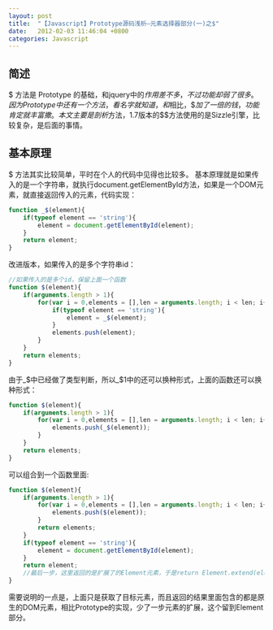 ```yaml
---
layout: post
title:  "【Javascript】Prototype源码浅析—元素选择器部分(一)之$"
date:   2012-02-03 11:46:04 +0800
categories: Javascript
---
```


## 简述　　

$ 方法是 Prototype 的基础，和jquery中的$作用差不多，不过功能却弱了很多。
因为Prototype中还有一个$$方法，看名字就知道，和$相比，$$加了一倍的钱，功能肯定就丰富撒。本文主要是剖析$方法，1.7版本的$$方法使用的是Sizzle引擎，比较复杂，是后面的事情。

## 基本原理

$ 方法其实比较简单，平时在个人的代码中见得也比较多。
基本原理就是如果传入的是一个字符串，就执行document.getElementById方法，如果是一个DOM元素，就直接返回传入的元素，代码实现：

```javascript
function _$(element){
    if(typeof element == 'string'){
        element = document.getElementById(element);
    }
    return element;
}
```
改进版本，如果传入的是多个字符串id：

```javascript
//如果传入的是多个id，保留上面一个函数
function $(element){
    if(arguments.length > 1){
        for(var i = 0,elements = [],len = arguments.length; i < len; i++){
            if(typeof element == 'string'){
                element = _$(element);
            }
            elements.push(element);
        }
    }
    return elements;
}
```
由于_$中已经做了类型判断，所以_$1中的还可以换种形式，上面的函数还可以换种形式：

```javascript
function $(element){
    if(arguments.length > 1){
        for(var i = 0,elements = [],len = arguments.length; i < len; i++){
            elements.push(_$(element));
        }
    }
    return elements;
}
```
可以组合到一个函数里面:

```javascript
function $(element){
    if(arguments.length > 1){
        for(var i = 0,elements = [],len = arguments.length; i < len; i++){
            elements.push($(element));
        }
        return elements;
    }
    if(typeof element == 'string'){
        element = document.getElementById(element);
    }
    return element;
    //最后一步，这里返回的是扩展了的Element元素，于是return Element.extend(element);
}
```
需要说明的一点是，上面只是获取了目标元素，而且返回的结果里面包含的都是原生的DOM元素，相比Prototype的实现，少了一步元素的扩展，这个留到Element部分。
